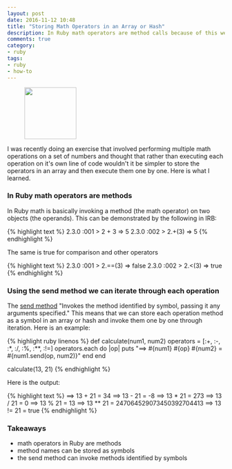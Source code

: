 ```yaml
---
layout: post
date: 2016-11-12 10:48
title: "Storing Math Operators in an Array or Hash"
description: In Ruby math operators are method calls because of this we can store math operators as symbols in an array or hash and loop through them.
comments: true
category:
- ruby
tags:
- ruby
- how-to
---
```

<figure class="alignleft">
	<img src="{{ site.image }}ruby_math.png" width="120"/>
</figure>
I was recently doing an exercise that involved performing multiple math operations on
a set of numbers and thought that rather than executing each operation on it's own
line of code wouldn't it be simpler to store the operators in an array and then
execute them one by one.  Here is what I learned.

### In Ruby math operators are methods
In Ruby math is basically invoking a method (the math operator) on two objects (the operands).
This can be demonstrated by the following in IRB:

{% highlight text %}
2.3.0 :001 > 2 + 3
 => 5
2.3.0 :002 > 2.+(3)
 => 5
{% endhighlight %}

The same is true for comparison and other operators

{% highlight text %}
2.3.0 :001 > 2.==(3)
 => false
2.3.0 :002 > 2.<(3)
 => true
{% endhighlight %}

### Using the send method we can iterate through each operation
The [send method](http://devdocs.io/ruby~2.3/object#method-i-send) "Invokes the
method identified by symbol, passing it any arguments specified." This means that
we can store each operation method as a symbol in an array or hash and invoke them
one by one through iteration.  Here is an example:

{% highlight ruby linenos %}
def calculate(num1, num2)
  operators = [:+, :-, :*, :/, :%, :**, :!=]
  operators.each do |op|
    puts "==> #{num1} #{op} #{num2} = #{num1.send(op, num2)}"
  end
end

calculate(13, 21)
{% endhighlight %}

Here is the output:

{% highlight text %}
==> 13 + 21 = 34
==> 13 - 21 = -8
==> 13 * 21 = 273
==> 13 / 21 = 0
==> 13 % 21 = 13
==> 13 ** 21 = 247064529073450392704413
==> 13 != 21 = true
{% endhighlight %}

### Takeaways
* math operators in Ruby are methods
* method names can be stored as symbols
* the send method can invoke methods identified by symbols
